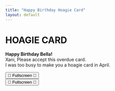 ```yaml
---
title: "Happy Birthday Hoagie Card"
layout: default
---
```


# HOAGIE CARD

<div class="text-card">
  <p><strong>Happy Birthday Bella!</strong><br>
  Xani, Please accept this overdue card.<br>
  I was too busy to make you a hoagie card in April.</p>
</div>

<div class="viewer-container">
  <div class="viewer-wrapper">
    <div class="viewer" id="viewer1"></div>
    <button class="fullscreen-btn" onclick="toggleFullscreen('viewer1')">🥪 Fullscreen 🥪</button>
  </div>
  <div class="viewer-wrapper">
    <div class="viewer" id="viewer2"></div>
    <button class="fullscreen-btn" onclick="toggleFullscreen('viewer2')">🥪 Fullscreen 🥪</button>
  </div>
</div>

<!-- Use relative path for script -->
<script type="module" src="./assets/script.js"></script>
<script>
  function toggleFullscreen(id) {
    const elem = document.getElementById(id);
    if (!document.fullscreenElement) {
      elem.requestFullscreen().catch(err => console.error(err));
    } else {
      document.exitFullscreen();
    }
  }
</script>
